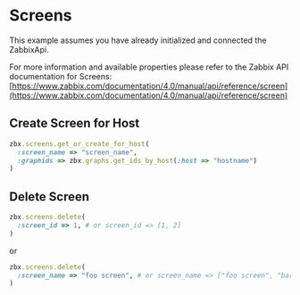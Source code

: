 # Screens

This example assumes you have already initialized and connected the ZabbixApi.

For more information and available properties please refer to the Zabbix API documentation for Screens:
[https://www.zabbix.com/documentation/4.0/manual/api/reference/screen](https://www.zabbix.com/documentation/4.0/manual/api/reference/screen)

## Create Screen for Host
```ruby
zbx.screens.get_or_create_for_host(
  :screen_name => "screen_name",
  :graphids => zbx.graphs.get_ids_by_host(:host => "hostname")
)
```

## Delete Screen
```ruby
zbx.screens.delete(
  :screen_id => 1, # or screen_id => [1, 2]
)
```

or

```ruby
zbx.screens.delete(
  :screen_name => "foo screen", # or screen_name => ["foo screen", "bar screen"]
)
````
